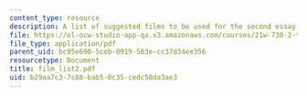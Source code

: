 ```yaml
---
content_type: resource
description: A list of suggested films to be used for the second essay assignment.
file: https://ol-ocw-studio-app-qa.s3.amazonaws.com/courses/21w-730-2-the-creative-spark-fall-2004/b29aa7c37c88bab50c35cedc58da3ae3_film_list2.pdf
file_type: application/pdf
parent_uid: bc95e690-5ceb-0919-503e-cc37d34ee356
resourcetype: Document
title: film_list2.pdf
uid: b29aa7c3-7c88-bab5-0c35-cedc58da3ae3
---
```

